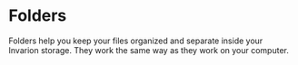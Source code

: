 # Folders

Folders help you keep your files organized and separate inside your Invarion storage. They work the same way as they work on your computer.